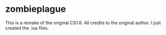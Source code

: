 # zombieplague
This is a remake of the original CS1.6.
All credits to the original author. I just created the .lua files.
